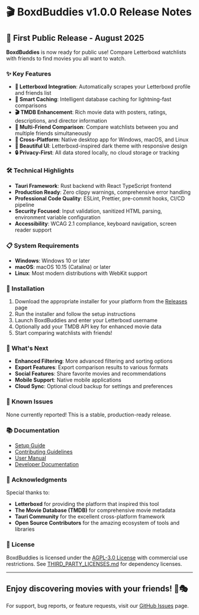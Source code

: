 # 🎬 BoxdBuddies v1.0.0 Release Notes

## 🚀 First Public Release - August 2025

**BoxdBuddies** is now ready for public use! Compare Letterboxd watchlists with friends to find movies you all want to watch.

### ✨ Key Features

- **🔗 Letterboxd Integration**: Automatically scrapes your Letterboxd profile and friends list
- **🤖 Smart Caching**: Intelligent database caching for lightning-fast comparisons
- **🎬 TMDB Enhancement**: Rich movie data with posters, ratings, descriptions, and director information
- **👥 Multi-Friend Comparison**: Compare watchlists between you and multiple friends simultaneously
- **📱 Cross-Platform**: Native desktop app for Windows, macOS, and Linux
- **🎨 Beautiful UI**: Letterboxd-inspired dark theme with responsive design
- **🔒 Privacy-First**: All data stored locally, no cloud storage or tracking

### 🛠️ Technical Highlights

- **Tauri Framework**: Rust backend with React TypeScript frontend
- **Production Ready**: Zero clippy warnings, comprehensive error handling
- **Professional Code Quality**: ESLint, Prettier, pre-commit hooks, CI/CD pipeline
- **Security Focused**: Input validation, sanitized HTML parsing, environment variable configuration
- **Accessibility**: WCAG 2.1 compliance, keyboard navigation, screen reader support

### 📋 System Requirements

- **Windows**: Windows 10 or later
- **macOS**: macOS 10.15 (Catalina) or later
- **Linux**: Most modern distributions with WebKit support

### 🔧 Installation

1. Download the appropriate installer for your platform from the [Releases](https://github.com/Wootehfook/BoxdBuddies/releases) page
2. Run the installer and follow the setup instructions
3. Launch BoxdBuddies and enter your Letterboxd username
4. Optionally add your TMDB API key for enhanced movie data
5. Start comparing watchlists with friends!

### 🎯 What's Next

- **Enhanced Filtering**: More advanced filtering and sorting options
- **Export Features**: Export comparison results to various formats
- **Social Features**: Share favorite movies and recommendations
- **Mobile Support**: Native mobile applications
- **Cloud Sync**: Optional cloud backup for settings and preferences

### 🐛 Known Issues

None currently reported! This is a stable, production-ready release.

### 📚 Documentation

- [Setup Guide](SETUP.md)
- [Contributing Guidelines](CONTRIBUTING.md)
- [User Manual](docs/USER_GUIDE.md)
- [Developer Documentation](docs/DEVELOPMENT.md)

### 🙏 Acknowledgments

Special thanks to:

- **Letterboxd** for providing the platform that inspired this tool
- **The Movie Database (TMDB)** for comprehensive movie metadata
- **Tauri Community** for the excellent cross-platform framework
- **Open Source Contributors** for the amazing ecosystem of tools and libraries

### 📝 License

BoxdBuddies is licensed under the [AGPL-3.0 License](LICENSE) with commercial use restrictions. See [THIRD_PARTY_LICENSES.md](THIRD_PARTY_LICENSES.md) for dependency licenses.

---

## Enjoy discovering movies with your friends! 🍿🎭

For support, bug reports, or feature requests, visit our [GitHub Issues](https://github.com/Wootehfook/BoxdBuddies/issues) page.
